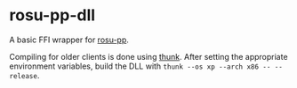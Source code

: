 # rosu-pp-dll

A basic FFI wrapper for [rosu-pp](https://github.com/MaxOhn/rosu-pp).

Compiling for older clients is done using [thunk](https://github.com/felixmaker/thunk). After setting the appropriate environment variables, build the DLL with `thunk --os xp --arch x86 -- --release`.

